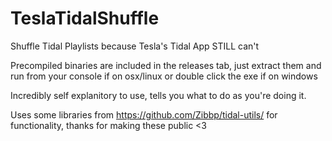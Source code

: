 # TeslaTidalShuffle
Shuffle Tidal Playlists because Tesla's Tidal App STILL can't

Precompiled binaries are included in the releases tab, just extract them and run from your console if on osx/linux or double click the exe if on windows

Incredibly self explanitory to use, tells you what to do as you're doing it.

Uses some libraries from https://github.com/Zibbp/tidal-utils/ for functionality, thanks for making these public <3
